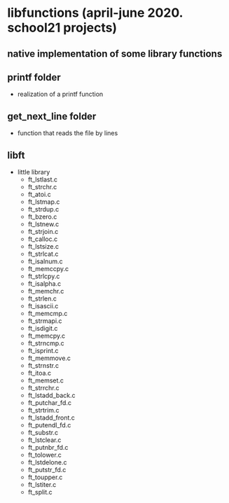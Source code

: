 # libfunctions (april-june 2020. school21 projects)
native implementation of some library functions
---
## printf folder
* realization of a printf function

## get_next_line folder
* function that reads the file by lines

## libft
* little library
  * ft_lstlast.c		
  * ft_strchr.c
  * ft_atoi.c		
  * ft_lstmap.c		
  * ft_strdup.c
  * ft_bzero.c		
  * ft_lstnew.c		
  * ft_strjoin.c
  * ft_calloc.c		
  * ft_lstsize.c		
  * ft_strlcat.c
  * ft_isalnum.c		
  * ft_memccpy.c		
  * ft_strlcpy.c
  * ft_isalpha.c		
  * ft_memchr.c		
  * ft_strlen.c
  * ft_isascii.c		
  * ft_memcmp.c		
  * ft_strmapi.c
  * ft_isdigit.c		
  * ft_memcpy.c		
  * ft_strncmp.c
  * ft_isprint.c		
  * ft_memmove.c		
  * ft_strnstr.c
  * ft_itoa.c		
  * ft_memset.c		
  * ft_strrchr.c
  * ft_lstadd_back.c	
  * ft_putchar_fd.c		
  * ft_strtrim.c
  * ft_lstadd_front.c	
  * ft_putendl_fd.c		
  * ft_substr.c
  * ft_lstclear.c		
  * ft_putnbr_fd.c		
  * ft_tolower.c
  * ft_lstdelone.c		
  * ft_putstr_fd.c		
  * ft_toupper.c
  * ft_lstiter.c		
  * ft_split.c		
